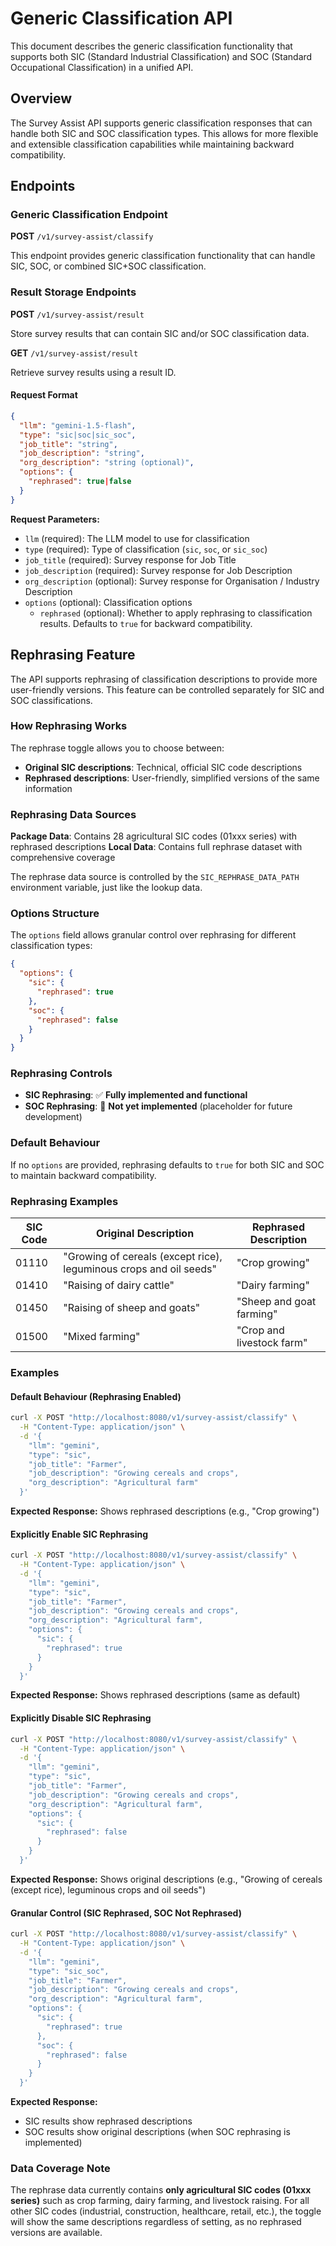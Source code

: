 # Generic Classification API

This document describes the generic classification functionality that supports both SIC (Standard Industrial Classification) and SOC (Standard Occupational Classification) in a unified API.

## Overview

The Survey Assist API supports generic classification responses that can handle both SIC and SOC classification types. This allows for more flexible and extensible classification capabilities while maintaining backward compatibility.

## Endpoints

### Generic Classification Endpoint

**POST** `/v1/survey-assist/classify`

This endpoint provides generic classification functionality that can handle SIC, SOC, or combined SIC+SOC classification.

### Result Storage Endpoints

**POST** `/v1/survey-assist/result`

Store survey results that can contain SIC and/or SOC classification data.

**GET** `/v1/survey-assist/result`

Retrieve survey results using a result ID.

#### Request Format

```json
{
  "llm": "gemini-1.5-flash",
  "type": "sic|soc|sic_soc",
  "job_title": "string",
  "job_description": "string",
  "org_description": "string (optional)",
  "options": {
    "rephrased": true|false
  }
}
```

**Request Parameters:**

- `llm` (required): The LLM model to use for classification
- `type` (required): Type of classification (`sic`, `soc`, or `sic_soc`)
- `job_title` (required): Survey response for Job Title
- `job_description` (required): Survey response for Job Description  
- `org_description` (optional): Survey response for Organisation / Industry Description
- `options` (optional): Classification options
  - `rephrased` (optional): Whether to apply rephrasing to classification results. Defaults to `true` for backward compatibility.

## Rephrasing Feature

The API supports rephrasing of classification descriptions to provide more user-friendly versions. This feature can be controlled separately for SIC and SOC classifications.

### How Rephrasing Works

The rephrase toggle allows you to choose between:
- **Original SIC descriptions**: Technical, official SIC code descriptions
- **Rephrased descriptions**: User-friendly, simplified versions of the same information

### Rephrasing Data Sources

**Package Data**: Contains 28 agricultural SIC codes (01xxx series) with rephrased descriptions
**Local Data**: Contains full rephrase dataset with comprehensive coverage

The rephrase data source is controlled by the `SIC_REPHRASE_DATA_PATH` environment variable, just like the lookup data.

### Options Structure

The `options` field allows granular control over rephrasing for different classification types:

```json
{
  "options": {
    "sic": {
      "rephrased": true
    },
    "soc": {
      "rephrased": false
    }
  }
}
```

### Rephrasing Controls

- **SIC Rephrasing**: ✅ **Fully implemented and functional**
- **SOC Rephrasing**: 🔄 **Not yet implemented** (placeholder for future development)

### Default Behaviour

If no `options` are provided, rephrasing defaults to `true` for both SIC and SOC to maintain backward compatibility.

### Rephrasing Examples

| SIC Code | Original Description | Rephrased Description |
|----------|---------------------|----------------------|
| 01110 | "Growing of cereals (except rice), leguminous crops and oil seeds" | "Crop growing" |
| 01410 | "Raising of dairy cattle" | "Dairy farming" |
| 01450 | "Raising of sheep and goats" | "Sheep and goat farming" |
| 01500 | "Mixed farming" | "Crop and livestock farm" |

### Examples

#### Default Behaviour (Rephrasing Enabled)

```bash
curl -X POST "http://localhost:8080/v1/survey-assist/classify" \
  -H "Content-Type: application/json" \
  -d '{
    "llm": "gemini",
    "type": "sic",
    "job_title": "Farmer",
    "job_description": "Growing cereals and crops",
    "org_description": "Agricultural farm"
  }'
```

**Expected Response:** Shows rephrased descriptions (e.g., "Crop growing")

#### Explicitly Enable SIC Rephrasing

```bash
curl -X POST "http://localhost:8080/v1/survey-assist/classify" \
  -H "Content-Type: application/json" \
  -d '{
    "llm": "gemini",
    "type": "sic",
    "job_title": "Farmer",
    "job_description": "Growing cereals and crops",
    "org_description": "Agricultural farm",
    "options": {
      "sic": {
        "rephrased": true
      }
    }
  }'
```

**Expected Response:** Shows rephrased descriptions (same as default)

#### Explicitly Disable SIC Rephrasing

```bash
curl -X POST "http://localhost:8080/v1/survey-assist/classify" \
  -H "Content-Type: application/json" \
  -d '{
    "llm": "gemini",
    "type": "sic",
    "job_title": "Farmer",
    "job_description": "Growing cereals and crops",
    "org_description": "Agricultural farm",
    "options": {
      "sic": {
        "rephrased": false
      }
    }
  }'
```

**Expected Response:** Shows original descriptions (e.g., "Growing of cereals (except rice), leguminous crops and oil seeds")

#### Granular Control (SIC Rephrased, SOC Not Rephrased)

```bash
curl -X POST "http://localhost:8080/v1/survey-assist/classify" \
  -H "Content-Type: application/json" \
  -d '{
    "llm": "gemini",
    "type": "sic_soc",
    "job_title": "Farmer",
    "job_description": "Growing cereals and crops",
    "org_description": "Agricultural farm",
    "options": {
      "sic": {
        "rephrased": true
      },
      "soc": {
        "rephrased": false
      }
    }
  }'
```

**Expected Response:** 
- SIC results show rephrased descriptions
- SOC results show original descriptions (when SOC rephrasing is implemented)

### Data Coverage Note

The rephrase data currently contains **only agricultural SIC codes (01xxx series)** such as crop farming, dairy farming, and livestock raising. For all other SIC codes (industrial, construction, healthcare, retail, etc.), the toggle will show the same descriptions regardless of setting, as no rephrased versions are available.
